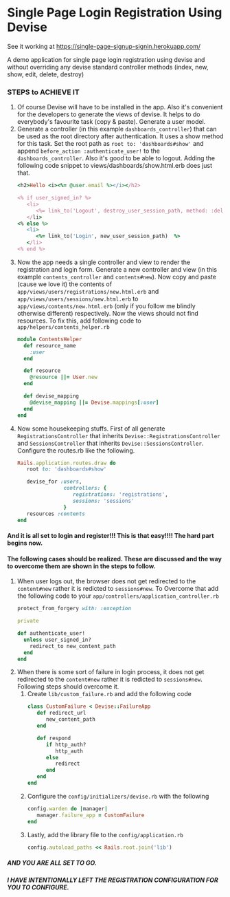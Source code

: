 # Single Page Login Registration Using Devise
See it working at https://single-page-signup-signin.herokuapp.com/

A demo application for single page login registration using devise and without overriding any devise standard controller methods (index, new, show, edit, delete, destroy)

### STEPS to ACHIEVE IT
1. Of course Devise will have to be installed in the app. Also it's convenient for the developers to generate the views of devise. It helps to do everybody's favourite task (copy & paste). Generate a user model.
1. Generate a controller (in this example `dashboards_controller`) that can be used as the root directory after authentication. It uses a show method for this task. Set the root path as `root to: 'dashboards#show'` and append `before_action :authenticate_user!` to the `dashboards_controller`. Also it's good to be able to logout. Adding the following code snippet to views/dashboards/show.html.erb does just that.
   ```ruby
   <h2>Hello <i><%= @user.email %></i></h2>

   <% if user_signed_in? %>
      <li>
         <%= link_to('Logout', destroy_user_session_path, method: :delete) %>
      </li>
   <% else %>
      <li>
         <%= link_to('Login', new_user_session_path)  %>
      </li>
   <% end %>
   ```
1. Now the app needs a single controller and view to render the registration and login form. Generate a new controller and view (in this example `contents_controller` and `contents#new`). Now copy and paste (cause we love it) the contents of `app/views/users/registrations/new.html.erb` and `app/views/users/sessions/new.html.erb` to `app/views/contents/new.html.erb` (only if you follow me blindly otherwise different) respectively. Now the views should not find resources. To fix this, add following code to `app/helpers/contents_helper.rb`
   ```ruby
   module ContentsHelper
     def resource_name
       :user
     end

     def resource
       @resource ||= User.new
     end

     def devise_mapping
       @devise_mapping ||= Devise.mappings[:user]
     end
   end
   ```
1. Now some housekeeping stuffs. First of all generate `RegistrationsController` that inherits `Devise::RegistrationsController` and `SessionsController` that inherits `Devise::SessionsController`. Configure the routes.rb like the following.
   ```ruby
   Rails.application.routes.draw do
      root to: 'dashboards#show'

      devise_for :users,
                  controllers: {
                     registrations: 'registrations',
                     sessions: 'sessions'
                  }
      resources :contents
   end
   ```
#### And it is all set to login and register!!! This is that easy!!!! The hard part begins now.
#### The following cases should be realized. These are discussed and the way to overcome them are shown in the steps to follow.

1. When user logs out, the browser does not get redirected to the `content#new` rather it is redicted to `sessions#new`. To Overcome that add the following code to your `app/controllers/application_controller.rb`
   ```ruby
   protect_from_forgery with: :exception

   private

   def authenticate_user!
     unless user_signed_in?
       redirect_to new_content_path
     end
   end
   ```
1. When there is some sort of failure in login process, it does not get redirected to the `content#new` rather it is redicted to `sessions#new`. Following steps should overcome it.
   1. Create `lib/custom_failure.rb` and add the following code
      ```ruby
      class CustomFailure < Devise::FailureApp
         def redirect_url
            new_content_path
         end

         def respond
            if http_auth?
               http_auth
            else
               redirect
            end
         end
      end
      ```
   1. Configure the `config/initializers/devise.rb` with the following
      ```ruby
      config.warden do |manager|
         manager.failure_app = CustomFailure
      end
      ```
   1. Lastly, add the library file to the `config/application.rb`
      ```ruby
      config.autoload_paths << Rails.root.join('lib')
      ```
##### AND YOU ARE ALL SET TO GO.
##### I HAVE INTENTIONALLY LEFT THE REGISTRATION CONFIGURATION FOR YOU TO CONFIGURE.
